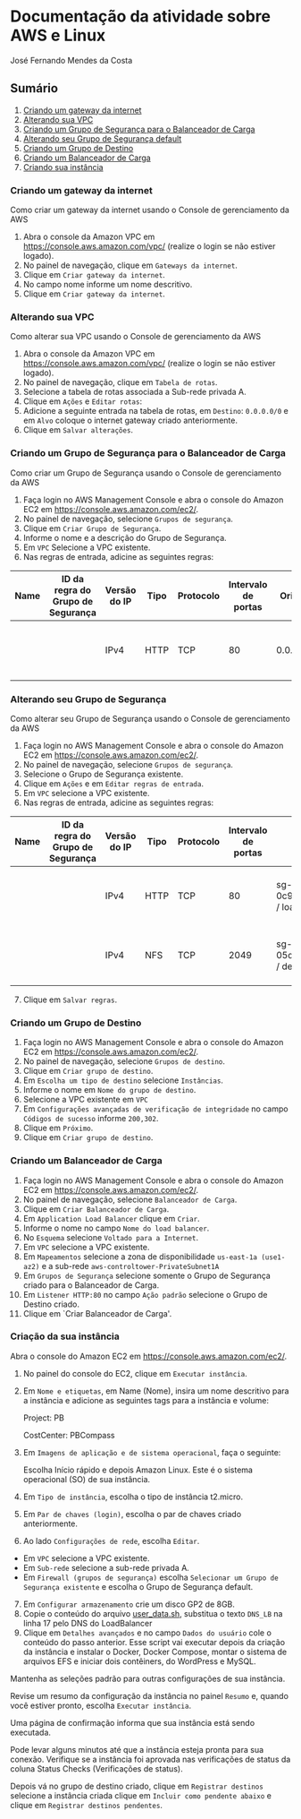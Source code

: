 # Documentação da atividade sobre AWS e Linux

José Fernando Mendes da Costa

## Sumário

1. [Criando um gateway da internet](https://github.com/jofernando/compass-pb-atv-3/#criando-um-gateway-da-internet)
1. [Alterando sua VPC](https://github.com/jofernando/compass-pb-atv-3/#alterando-sua-vpc)
1. [Criando um Grupo de Segurança para o Balanceador de Carga](https://github.com/jofernando/compass-pb-atv-3/#criando-um-grupo-de-segurança-para-o-balanceador-de-carga)
1. [Alterando seu Grupo de Segurança default](https://github.com/jofernando/compass-pb-atv-3/#alterando-seu-grupo-de-segurança-default)
1. [Criando um Grupo de Destino](https://github.com/jofernando/compass-pb-atv-3/#criando-um-grupo-de-destino)
1. [Criando um Balanceador de Carga](https://github.com/jofernando/compass-pb-atv-3/#criando-um-balanceador-de-carga)
1. [Criando sua instância](https://github.com/jofernando/compass-pb-atv-3/#criando-sua-instância)

### Criando um gateway da internet
Como criar um gateway da internet usando o Console de gerenciamento da AWS
1. Abra o console da Amazon VPC em https://console.aws.amazon.com/vpc/ (realize o login se não estiver logado).
2. No painel de navegação, clique em `Gateways da internet`.
3. Clique em `Criar gateway da internet`.
4. No campo nome informe um nome descritivo.
5. Clique em `Criar gateway da internet`.

### Alterando sua VPC
Como alterar sua VPC usando o Console de gerenciamento da AWS
1. Abra o console da Amazon VPC em https://console.aws.amazon.com/vpc/ (realize o login se não estiver logado).
2. No painel de navegação, clique em `Tabela de rotas`.
3. Selecione a tabela de rotas associada a Sub-rede privada A.
4. Clique em `Ações` e `Editar rotas`:
1. Adicione a seguinte entrada na tabela de rotas, em `Destino`: `0.0.0.0/0` e em `Alvo` coloque o internet gateway criado anteriormente.
1. Clique em `Salvar alterações`.

### Criando um Grupo de Segurança para o Balanceador de Carga
Como criar um Grupo de Segurança usando o Console de gerenciamento da AWS
1. Faça login no AWS Management Console e abra o console do Amazon EC2 em https://console.aws.amazon.com/ec2/.
2. No painel de navegação, selecione `Grupos de segurança`.
3. Clique em `Criar Grupo de Segurança`.
4. Informe o nome e a descrição do Grupo de Segurança.
5. Em `VPC` Selecione a VPC existente.
6. Nas regras de entrada, adicine as seguintes regras:


| Name | ID da regra do Grupo de Segurança | Versão do IP | Tipo | Protocolo | Intervalo de portas | Origem | Descrição          |
|------|-----------------------------------|--------------|------|-----------|---------------------|--------|--------------------|
| | | IPv4         | HTTP              | TCP       | 80                  | 0.0.0.0/0      | Permite conexao com protocolo HTTP   |


### Alterando seu Grupo de Segurança
Como alterar seu Grupo de Segurança usando o Console de gerenciamento da AWS
1. Faça login no AWS Management Console e abra o console do Amazon EC2 em https://console.aws.amazon.com/ec2/.
2. No painel de navegação, selecione `Grupos de segurança`.
3. Selecione o Grupo de Segurança existente.
4. Clique em `Ações` e em `Editar regras de entrada`.
5. Em `VPC` selecione a VPC existente.
6. Nas regras de entrada, adicine as seguintes regras:


| Name | ID da regra do Grupo de Segurança | Versão do IP | Tipo | Protocolo | Intervalo de portas | Origem | Descrição          |
|------|-----------------------------------|--------------|------|-----------|---------------------|--------|--------------------|
| | | IPv4         | HTTP              | TCP       | 80                  | sg-0c9db7c4728c89542 / loadbalancer | Permite conexao com protocolo HTTP   |
| | | IPv4         | NFS               | TCP       | 2049                | sg-05d0804b79c900cdd / default      | Porta necessaria para utilizar o NFS |


7. Clique em `Salvar regras`.

### Criando um Grupo de Destino
1. Faça login no AWS Management Console e abra o console do Amazon EC2 em https://console.aws.amazon.com/ec2/.
2. No painel de navegação, selecione `Grupos de destino`.
3. Clique em `Criar grupo de destino`.
4. Em `Escolha um tipo de destino` selecione `Instâncias`.
4. Informe o nome em `Nome do grupo de destino`.
4. Selecione a VPC existente em `VPC`
4. Em `Configurações avançadas de verificação de integridade` no campo `Códigos de sucesso` informe `200,302`.
4. Clique em `Próximo`.
4. Clique em `Criar grupo de destino`.

### Criando um Balanceador de Carga
1. Faça login no AWS Management Console e abra o console do Amazon EC2 em https://console.aws.amazon.com/ec2/.
2. No painel de navegação, selecione `Balanceador de Carga`.
3. Clique em `Criar Balanceador de Carga`.
4. Em `Application Load Balancer` clique em `Criar`.
5. Informe o nome no campo `Nome do load balancer`.
6. No `Esquema` selecione `Voltado para a Internet`.
7. Em `VPC` selecione a VPC existente.
8. Em `Mapeamentos` selecione a zona de disponibilidade `us-east-1a (use1-az2)` e a sub-rede `aws-controltower-PrivateSubnet1A`
9. Em `Grupos de Segurança` selecione somente o Grupo de Segurança criado para o Balanceador de Carga.
10. Em `Listener HTTP:80` no campo `Ação padrão` selecione o Grupo de Destino criado.
11. Clique em `Criar Balanceador de Carga'.
### Criação da sua instância
Abra o console do Amazon EC2 em https://console.aws.amazon.com/ec2/.
1. No painel do console do EC2, clique em `Executar instância`.
2. Em `Nome e etiquetas`, em Name (Nome), insira um nome descritivo para a instância e adicione as seguintes tags para a instância e volume:

   Project: PB

   CostCenter: PBCompass
3. Em `Imagens de aplicação e de sistema operacional`, faça o seguinte:

    Escolha Início rápido e depois Amazon Linux. Este é o sistema operacional (SO) de sua instância.

4. Em `Tipo de instância`, escolha o tipo de instância t2.micro.
5. Em `Par de chaves (login)`, escolha o par de chaves criado anteriormente.
6. Ao lado `Configurações de rede`, escolha `Editar`.
  - Em `VPC` selecione a VPC existente.
  - Em `Sub-rede` selecione a sub-rede privada A.
  - Em `Firewall (grupos de segurança)` escolha `Selecionar um Grupo de Segurança existente` e escolha o Grupo de Segurança default.
7. Em `Configurar armazenamento` crie um disco GP2 de 8GB.
8. Copie o conteúdo do arquivo [user_data.sh](https://github.com/jofernando/compass-pb-atv-3/blob/main/user-data.sh), substitua o texto `DNS_LB` na linha 17 pelo DNS do LoadBalancer
9. Clique em `Detalhes avançados` e no campo `Dados do usuário` cole o conteúdo do passo anterior. Esse script vai executar depois da criação da instância e instalar o Docker, Docker Compose, montar o sistema de arquivos EFS e iniciar dois contêiners, do WordPress e MySQL.

Mantenha as seleções padrão para outras configurações de sua instância.

Revise um resumo da configuração da instância no painel `Resumo` e, quando você estiver pronto, escolha `Executar instância`.

Uma página de confirmação informa que sua instância está sendo executada. 

Pode levar alguns minutos até que a instância esteja pronta para sua conexão. Verifique se a instância foi aprovada nas verificações de status da coluna Status Checks (Verificações de status).

Depois vá no grupo de destino criado, clique em `Registrar destinos` selecione a instância criada clique em `Incluir como pendente abaixo` e clique em `Registrar destinos pendentes`.